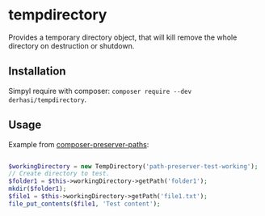 # tempdirectory

Provides a temporary directory object, that will kill remove the whole directory on destruction or shutdown.

## Installation

Simpyl require with composer: `composer require --dev derhasi/tempdirectory`.

## Usage

Example from [composer-preserver-paths](https://github.com/derhasi/composer-preserve-paths/tree/master/tests):

```php

$workingDirectory = new TempDirectory('path-preserver-test-working');
// Create directory to test.
$folder1 = $this->workingDirectory->getPath('folder1');
mkdir($folder1);
$file1 = $this->workingDirectory->getPath('file1.txt');
file_put_contents($file1, 'Test content');
```